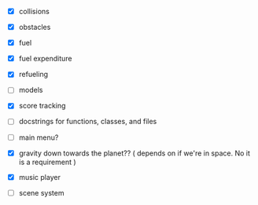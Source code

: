 - [x] collisions  
- [x]  obstacles  
- [x] fuel  
- [x]  fuel expenditure  
- [x]  refueling  
  
- [ ] models  
- [x] score tracking  
- [ ] docstrings for functions, classes, and files  
  
- [ ] main menu?  
- [x] gravity down towards the planet?? ( depends on if we're in space. No it is a requirement )  
- [x] music player

- [ ] scene system

